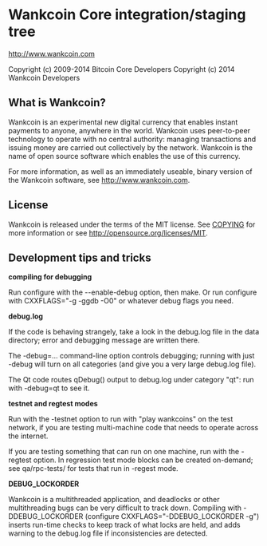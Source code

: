 Wankcoin Core integration/staging tree
=====================================

http://www.wankcoin.com

Copyright (c) 2009-2014 Bitcoin Core Developers
Copyright (c) 2014 Wankcoin Developers

What is Wankcoin?
----------------

Wankcoin is an experimental new digital currency that enables instant payments to
anyone, anywhere in the world. Wankcoin uses peer-to-peer technology to operate
with no central authority: managing transactions and issuing money are carried
out collectively by the network. Wankcoin is the name of open source
software which enables the use of this currency.

For more information, as well as an immediately useable, binary version of
the Wankcoin software, see http://www.wankcoin.com.

License
-------

Wankcoin is released under the terms of the MIT license. See [COPYING](COPYING) for more
information or see http://opensource.org/licenses/MIT.

Development tips and tricks
---------------------------

**compiling for debugging**

Run configure with the --enable-debug option, then make. Or run configure with
CXXFLAGS="-g -ggdb -O0" or whatever debug flags you need.

**debug.log**

If the code is behaving strangely, take a look in the debug.log file in the data directory;
error and debugging message are written there.

The -debug=... command-line option controls debugging; running with just -debug will turn
on all categories (and give you a very large debug.log file).

The Qt code routes qDebug() output to debug.log under category "qt": run with -debug=qt
to see it.

**testnet and regtest modes**

Run with the -testnet option to run with "play wankcoins" on the test network, if you
are testing multi-machine code that needs to operate across the internet.

If you are testing something that can run on one machine, run with the -regtest option.
In regression test mode blocks can be created on-demand; see qa/rpc-tests/ for tests
that run in -regest mode.

**DEBUG_LOCKORDER**

Wankcoin is a multithreaded application, and deadlocks or other multithreading bugs
can be very difficult to track down. Compiling with -DDEBUG_LOCKORDER (configure
CXXFLAGS="-DDEBUG_LOCKORDER -g") inserts run-time checks to keep track of what locks
are held, and adds warning to the debug.log file if inconsistencies are detected.
